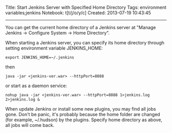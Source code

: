 Title: Start Jenkins Server with Specified Home Directory
Tags: environment variables;jenkins
Notebook: t[t/j/o/y/c]
Created: 2013-07-19 10:43:45

------

You can get the current home directory of a Jenkins server at "Manage Jenkins -> Configure System -> Home Directory".

When starting a Jenkins server, you can specify its home directory through setting environment variable JENKINS_HOME:

    export JENKINS_HOME=~/.jenkins

then 

    java -jar <jenkins-ver.war> --httpPort=8088

or start as a daemon service:

    nohup java -jar <jenkins-ver.war> --httpPort=8088 1>jenkins.log 2>jenkins.log &

When update Jenkins or install some new plugins, you may find all jobs gone. Don't be panic, it's probably because the home folder are changed (for example, ~/.hudson) by the plugins. Specify home directory as above, all jobs will come back.
